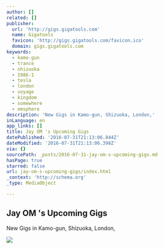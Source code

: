 ```yaml
---
author: []
related: []
publisher:
  url: 'http://gigs.gigatools.com'
  name: Gigatools
  favicon: 'http://gigs.gigatools.com/favicon.ico'
  domain: gigs.gigatools.com
keywords:
  - kamo-gun
  - trance
  - shizuoka
  - 1986-1
  - tesla
  - london
  - voyage
  - kingdom
  - somewhere
  - omsphere
description: 'New Gigs in Kamo-gun, Shizuoka, London,'
inLanguage: en
app_links: []
title: Jay OM 's Upcoming Gigs
datePublished: '2016-07-31T21:13:06.844Z'
dateModified: '2016-07-31T21:13:06.398Z'
via: {}
sourcePath: _posts/2016-07-31-jay-om-s-upcoming-gigs.md
hasPage: true
starred: false
url: jay-om-s-upcoming-gigs/index.html
_context: 'http://schema.org'
_type: MediaObject

---
```

<article style=""><h1>Jay OM 's Upcoming Gigs</h1><p>New Gigs in Kamo-gun, Shizuoka, London,</p><img src="http://gigatools-prod.s3.amazonaws.com/user/1093/original/DSC_7352.jpg?1418047276" /></article>